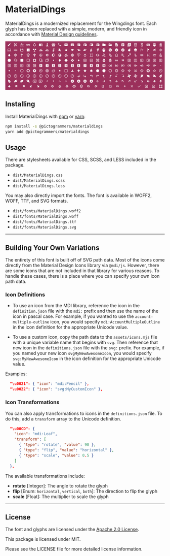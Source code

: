 <!-- markdownlint-disable MD033 -->

# MaterialDings

MaterialDings is a modernized replacement for the Wingdings font. Each glyph has been replaced with a simple, modern, and friendly icon in accordance with [Material Design guidelines](https://material.io/design/iconography/system-icons.html).

<p style='text-align:center'>
  <img src='./demo/sample.png' alt='Sample of MaterialDings Glyphs'>
</p>

## Installing

Install MaterialDings with [npm](https://www.npmjs.com/) or [yarn](https://yarnpkg.com/):

``` bash
npm install -s @pictogrammers/materialdings
yarn add @pictogrammers/materialdings
```

## Usage

There are stylesheets available for CSS, SCSS, and LESS included in the package.

- `dist/MaterialDings.css`
- `dist/MaterialDings.scss`
- `dist/MaterialDings.less`

You may also directly import the fonts. The font is available in WOFF2, WOFF, TTF, and SVG formats.

- `dist/fonts/MaterialDings.woff2`
- `dist/fonts/MaterialDings.woff`
- `dist/fonts/MaterialDings.ttf`
- `dist/fonts/MaterialDings.svg`

---

## Building Your Own Variations

The entirety of this font is built off of SVG path data. Most of the icons come directly from the Material Design Icons library via `@mdi/js`. However, there are some icons that are not included in that library for various reasons. To handle these cases, there is a place where you can specify your own icon path data.

### Icon Definitions

- To use an icon from the MDI library, reference the icon in the `definition.json` file with the `mdi:` prefix and then use the name of the icon in pascal case. For example, if you wanted to use the `account-multiple-outline` icon, you would specify `mdi:AccountMultipleOutline` in the icon definition for the appropriate Unicode value.

- To use a custom icon, copy the path data to the `assets/icons.mjs` file with a unique variable name that begins with `svg`. Then reference that new icon in the `definitions.json` file with the `svg:` prefix. For example, if you named your new icon `svgMyNewAwesomeIcon`, you would specify `svg:MyNewAwesomeIcon` in the icon definition for the appropriate Unicode value.

Examples:

```json
  "\u0021": { "icon": "mdi:Pencil" },
  "\u0022": { "icon": "svg:MyCustomIcon" },
```

### Icon Transformations

You can also apply transformations to icons in the `definitions.json` file. To do this, add a `transform` array to the Unicode definition.

```json
  "\u00CD": {
    "icon": "mdi:Leaf",
    "transform": [
      { "type": "rotate", "value": 90 },
      { "type": "flip", "value": "horizontal" },
      { "type": "scale", "value": 0.5 }
    ]
  },
```

The available transformations include:

- **rotate** [Integer]: The angle to rotate the glyph
- **flip** [Enum: `horizontal`, `vertical`, `both`]: The direction to flip the glyph
- **scale** [Float]: The multiplier to scale the glyph

---

## License

The font and glyphs are licensed under the [Apache 2.0 License](https://www.apache.org/licenses/LICENSE-2.0.html).

This package is licensed under MIT.

Please see the LICENSE file for more detailed license information.
